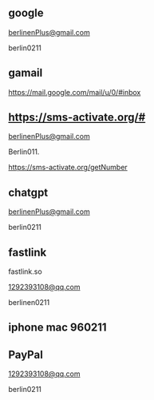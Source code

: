 ## google

berlinenPlus@gmail.com

berlin0211

## gamail

https://mail.google.com/mail/u/0/#inbox

## https://sms-activate.org/#

berlinenPlus@gmail.com

Berlin011.

https://sms-activate.org/getNumber

## chatgpt

berlinenPlus@gmail.com

berlin0211

## fastlink

fastlink.so

1292393108@qq.com

berlinen0211

## iphone mac 960211

## PayPal

1292393108@qq.com

berlin0211